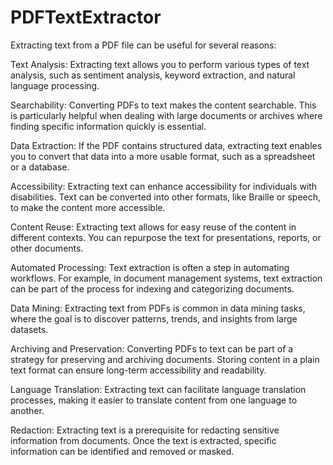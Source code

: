 # PDFTextExtractor
Extracting text from a PDF file can be useful for several reasons:

Text Analysis: Extracting text allows you to perform various types of text analysis, such as sentiment analysis, keyword extraction, and natural language processing.

Searchability: Converting PDFs to text makes the content searchable. This is particularly helpful when dealing with large documents or archives where finding specific information quickly is essential.

Data Extraction: If the PDF contains structured data, extracting text enables you to convert that data into a more usable format, such as a spreadsheet or a database.

Accessibility: Extracting text can enhance accessibility for individuals with disabilities. Text can be converted into other formats, like Braille or speech, to make the content more accessible.

Content Reuse: Extracting text allows for easy reuse of the content in different contexts. You can repurpose the text for presentations, reports, or other documents.

Automated Processing: Text extraction is often a step in automating workflows. For example, in document management systems, text extraction can be part of the process for indexing and categorizing documents.

Data Mining: Extracting text from PDFs is common in data mining tasks, where the goal is to discover patterns, trends, and insights from large datasets.

Archiving and Preservation: Converting PDFs to text can be part of a strategy for preserving and archiving documents. Storing content in a plain text format can ensure long-term accessibility and readability.

Language Translation: Extracting text can facilitate language translation processes, making it easier to translate content from one language to another.

Redaction: Extracting text is a prerequisite for redacting sensitive information from documents. Once the text is extracted, specific information can be identified and removed or masked.

